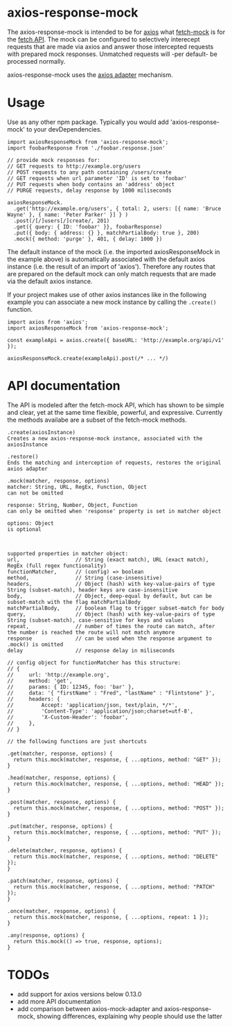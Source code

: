 # axios-response-mock

The axios-response-mock is intended to be for [axios](https://github.com/axios/axios) what [fetch-mock](https://github.com/wheresrhys/fetch-mock) is for the [fetch API](https://developer.mozilla.org/en-US/docs/Web/API/Fetch_API).
The mock can be configured to selectively interecept requests that are made via axios and answer those intercepted requests with prepared mock responses. Unmatched requests will -per default- be processed normally.

axios-response-mock uses the [axios adapter](https://github.com/axios/axios/tree/master/lib/adapters) mechanism.

# Usage

Use as any other npm package. Typically you would add 'axios-response-mock' to your devDependencies.

```
import axiosResponseMock from 'axios-response-mock';
import foobarResponse from './foobar.response.json'

// provide mock responses for:
// GET requests to http://example.org/users
// POST requests to any path containing /users/create
// GET requests when url parameter 'ID' is set to 'foobar'
// PUT requests when body contains an 'address' object
// PURGE requests, delay response by 1000 miliseconds

axiosResponseMock.
  .get('http://example.org/users', { total: 2, users: [{ name: 'Bruce Wayne' }, { name: 'Peter Parker' }] } )
  .post(/[/]users[/]create/, 201)
  .get({ query: { ID: 'foobar' }}, foobarResponse)
  .put({ body: { address: {} }, matchPartialBody: true }, 200)
  .mock({ method: 'purge' }, 401, { delay: 1000 })
```

The default instance of the mock (i.e. the imported axiosResponseMock in the example above) is automatically associated with the default axios instance (i.e. the result of an import of 'axios'). Therefore any routes that are prepared on the default mock can only match requests that are made via the default axios instance.

If your project makes use of other axios instances like in the following example you can associate a new mock instance by calling the `.create()` function.

```
import axios from 'axios';
import axiosResponseMock from 'axios-response-mock';

const exampleApi = axios.create({ baseURL: 'http://example.org/api/v1' });

axiosResponseMock.create(exampleApi).post(/* ... */)
```

# API documentation

The API is modeled after the fetch-mock API, which has shown to be simple and clear, yet at the same time flexible, powerful, and expressive.
Currently the methods availabe are a subset of the fetch-mock methods.

```
.create(axiosInstance)
Creates a new axios-response-mock instance, associated with the axiosInstance
```

```
.restore()
Ends the matching and interception of requests, restores the original axios adapter
```

```
.mock(matcher, response, options)
matcher: String, URL, RegEx, Function, Object
can not be omitted

response: String, Number, Object, Function
can only be omitted when 'response' property is set in matcher object

options: Object
is optional



supported properties in matcher object:
url,                  // String (exact match), URL (exact match), RegEx (full regex functionality)
functionMatcher,      // (config) => boolean
method,               // String (case-insensitive)
headers,              // Object (hash) with key-value-pairs of type String (subset-match), header keys are case-insensitive
body,                 // Object, deep-equal by default, but can be subset-match with the flag matchPartialBody
matchPartialBody,     // boolean flag to trigger subset-match for body
query,                // Object (hash) with key-value-pairs of type String (subset-match), case-sensitive for keys and values
repeat,               // number of times the route can match, after the number is reached the route will not match anymore
response              // can be used when the response argument to .mock() is omitted
delay                 // response delay in miliseconds

// config object for functionMatcher has this structure:
// {
//     url: 'http://example.org',
//     method: 'get',
//     params: { ID: 12345, foo: 'bar' },
//     data: '{ "firstName" : "Fred", "lastName" : "Flintstone" }',
//     headers: {
//         Accept: 'application/json, text/plain, */*',
//         'Content-Type': 'application/json;charset=utf-8',
//         'X-Custom-Header': 'foobar',
//     },
// }
```

```
// the following functions are just shortcuts

.get(matcher, response, options) {
  return this.mock(matcher, response, { ...options, method: "GET" });
}

.head(matcher, response, options) {
  return this.mock(matcher, response, { ...options, method: "HEAD" });
}

.post(matcher, response, options) {
  return this.mock(matcher, response, { ...options, method: "POST" });
}

.put(matcher, response, options) {
  return this.mock(matcher, response, { ...options, method: "PUT" });
}

.delete(matcher, response, options) {
  return this.mock(matcher, response, { ...options, method: "DELETE" });
}

.patch(matcher, response, options) {
  return this.mock(matcher, response, { ...options, method: "PATCH" });
}

.once(matcher, response, options) {
  return this.mock(matcher, response, { ...options, repeat: 1 });
}

.any(response, options) {
  return this.mock(() => true, response, options);
}
```

# TODOs

- add support for axios versions below 0.13.0
- add more API documentation
- add comparison between axios-mock-adapter and axios-response-mock, showing differences, explaining why people should use the latter
